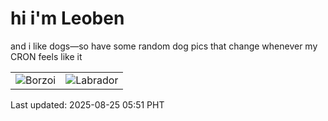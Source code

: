 # hi i'm Leoben

and i like dogs—so have some random dog pics that change whenever my CRON feels like it

|  |  |
|--------|----------|
| ![Borzoi](https://random-dog-vercel.vercel.app/api/random-borzoi?v=1756072288) | ![Labrador](https://random-dog-vercel.vercel.app/api/random-labrador?v=1756072288) |

Last updated: 2025-08-25 05:51 PHT
